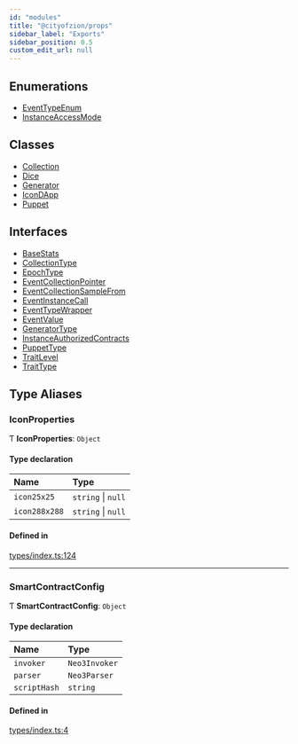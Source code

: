```yaml
---
id: "modules"
title: "@cityofzion/props"
sidebar_label: "Exports"
sidebar_position: 0.5
custom_edit_url: null
---
```


## Enumerations

- [EventTypeEnum](enums/EventTypeEnum.md)
- [InstanceAccessMode](enums/InstanceAccessMode.md)

## Classes

- [Collection](classes/Collection.md)
- [Dice](classes/Dice.md)
- [Generator](classes/Generator.md)
- [IconDApp](classes/IconDApp.md)
- [Puppet](classes/Puppet.md)

## Interfaces

- [BaseStats](interfaces/BaseStats.md)
- [CollectionType](interfaces/CollectionType.md)
- [EpochType](interfaces/EpochType.md)
- [EventCollectionPointer](interfaces/EventCollectionPointer.md)
- [EventCollectionSampleFrom](interfaces/EventCollectionSampleFrom.md)
- [EventInstanceCall](interfaces/EventInstanceCall.md)
- [EventTypeWrapper](interfaces/EventTypeWrapper.md)
- [EventValue](interfaces/EventValue.md)
- [GeneratorType](interfaces/GeneratorType.md)
- [InstanceAuthorizedContracts](interfaces/InstanceAuthorizedContracts.md)
- [PuppetType](interfaces/PuppetType.md)
- [TraitLevel](interfaces/TraitLevel.md)
- [TraitType](interfaces/TraitType.md)

## Type Aliases

### IconProperties

Ƭ **IconProperties**: `Object`

#### Type declaration

| Name | Type |
| :------ | :------ |
| `icon25x25` | `string` \| ``null`` |
| `icon288x288` | `string` \| ``null`` |

#### Defined in

[types/index.ts:124](https://github.com/CityOfZion/props/blob/40afa9e/sdk/src/types/index.ts#L124)

___

### SmartContractConfig

Ƭ **SmartContractConfig**: `Object`

#### Type declaration

| Name | Type |
| :------ | :------ |
| `invoker` | `Neo3Invoker` |
| `parser` | `Neo3Parser` |
| `scriptHash` | `string` |

#### Defined in

[types/index.ts:4](https://github.com/CityOfZion/props/blob/40afa9e/sdk/src/types/index.ts#L4)
